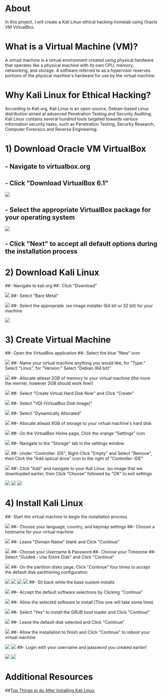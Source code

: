 # About

In this project, I will create a Kali Linux ethical hacking homelab using Oracle VM VirtualBox.

# What is a Virtual Machine (VM)?

A virtual machine is a virtual environment created using physical hardware that operates like a physical machine with its own CPU, memory, networking, and storage. A software referred to as a hypervisor reserves portions of the physical machine's hardware for use by the virtual machine. 

# Why Kali Linux for Ethical Hacking?

According to Kali.org, Kali Linux is an open-source, Debian-based Linux distribution aimed at advanced Penetration Testing and Security Auditing. Kali Linux contains several hundred tools targeted towards various information security tasks, such as Penetration Testing, Security Research, Computer Forensics and Reverse Engineering. 

# 1) Download Oracle VM VirtualBox

## - Navigate to virtualbox.org 
## - Click "Download VirtualBox 6.1"

![](vb.jpg)
## - Select the appropriate VirtualBox package for your operating system

![](host.jpg)
## - Click "Next" to accept all default options during the installation process

# 2) Download Kali Linux

##- Navigate to kali.org
##- Click "Download"

![](kali1.jpg)
##- Select "Bare Metal" 

![](kali2.jpg)
##- Select the appropriate .iso image installer (64 bit or 32 bit) for your machine

![](kali3.jpg)

# 3) Create Virtual Machine 

##- Open the VirtualBox application
##- Select the blue "New" icon

![](vm1.jpg)
##- Name your virtual machine anything you would like, for "Type:" Select "Linux", for "Version:" Select "Debian (64 bit)"

![](vm3.jpg)
##- Allocate atleast 2GB of memory to your virtual machine (the more the merrier, however 2GB should work fine!)

![](vm4.jpg)
##- Select "Create Virtual Hard Disk Now" and Click "Create"

![](vm5.jpg)
##- Select "VDI (VirtualBox Disk Image)"

![](vm6.jpg)
##- Select "Dynamically Allocated" 

![](vm7.jpg)
##- Allocate atleast 8GB of storage to your virtual machine's hard disk

![](vm8.jpg)
##- On the VirtualBox Home page, Click the orange "Settings" icon

![](vm9.jpg)
##- Navigate to the "Storage" tab in the settings window

![](vm11.jpg)
##- Under "Controller: IDE", Right-Click "Empty" and Select "Remove", then Click the "Add optical drive" icon to the right of "Controller: IDE"

![](vm12.jpg)
##- Click "Add" and navigate to your Kali Linux .iso image that we downloaded earlier, then Click "Choose" followed by "OK" to exit settings

![](vm13.jpg)
![](vm14.jpg)
![](vm15.jpg)


# 4) Install Kali Linux 

##- Start the virtual machine to begin the installation process

![](ki1.jpg)
##- Choose your language, country, and keymap settings
##- Choose a hostname for your virtual machine

![](ki5.jpg)
##- Leave "Domain Name" blank and Click "Continue"

![](ki6.jpg)
##- Choose your Username & Password
##- Choose your Timezone
##- Select "Guided - Use Entire Disk" and Click "Continue"

![](ki10.jpg)
##- On the partition disks page, Click "Continue" four times to accept the default disk partitioning configuration

![](ki11.jpg)
![](ki12.jpg)
![](ki13.jpg)
![](ki14.jpg)
##- Sit back while the base sustem installs

![](ki15.jpg)
##- Accept the default software selections by Clicking "Continue"

![](ki16.jpg)
##- Allow the selected software to install (This one will take some time)

![](ki17.jpg)
##- Select "Yes" to install the GRUB boot loader and Click "Continue"

![](ki18.jpg)
##- Leave the default disk selected and Click "Continue"

![](ki19.jpg)
##- Allow the installation to finish and Click "Continue" to reboot your virtual machine

![](ki20.jpg)
![](ki21.jpg)
##- Login with your username and password you created earlier!

![](ki22.jpg)
![](post1.jpg)

# Additional Resources

##[Top Things to do After Installing Kali Linux](https://www.ceos3c.com/security/top-things-after-installing-kali-linux/)

